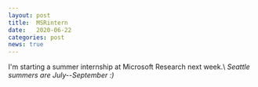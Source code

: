 ```yaml
---
layout: post
title:  MSRintern
date:   2020-06-22
categories: post
news: true
---
```

I'm starting a summer internship at Microsoft Research next week.\\
*Seattle summers are July--September :)*